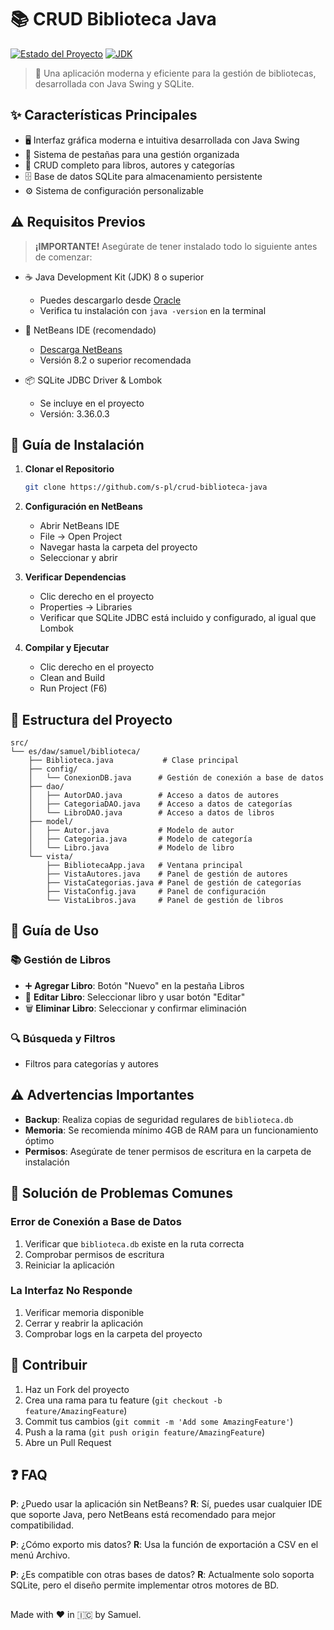 # 📚 CRUD Biblioteca Java

[![Estado del Proyecto](https://img.shields.io/badge/Estado-Finalizado-green)]()
[![JDK](https://img.shields.io/badge/JDK-%3E%3D%208-orange)]()

> 🎯 Una aplicación moderna y eficiente para la gestión de bibliotecas, desarrollada con Java Swing y SQLite.



## ✨ Características Principales

- 🖥️ Interfaz gráfica moderna e intuitiva desarrollada con Java Swing
- 📑 Sistema de pestañas para una gestión organizada
- 📝 CRUD completo para libros, autores y categorías
- 🗄️ Base de datos SQLite para almacenamiento persistente
- ⚙️ Sistema de configuración personalizable

## ⚠️ Requisitos Previos

> **¡IMPORTANTE!** Asegúrate de tener instalado todo lo siguiente antes de comenzar:

- ☕ Java Development Kit (JDK) 8 o superior
  - Puedes descargarlo desde [Oracle](https://www.oracle.com/java/technologies/downloads/)
  - Verifica tu instalación con `java -version` en la terminal

- 🔧 NetBeans IDE (recomendado)
  - [Descarga NetBeans](https://netbeans.apache.org/download/)
  - Versión 8.2 o superior recomendada

- 📦 SQLite JDBC Driver & Lombok
  - Se incluye en el proyecto
  - Versión: 3.36.0.3

## 🚀 Guía de Instalación

1. **Clonar el Repositorio**
   ```bash
   git clone https://github.com/s-pl/crud-biblioteca-java
   ```

2. **Configuración en NetBeans**
   - Abrir NetBeans IDE
   - File -> Open Project
   - Navegar hasta la carpeta del proyecto
   - Seleccionar y abrir

3. **Verificar Dependencias**
   - Clic derecho en el proyecto
   - Properties -> Libraries
   - Verificar que SQLite JDBC está incluido y configurado, al igual que Lombok

4. **Compilar y Ejecutar**
   - Clic derecho en el proyecto
   - Clean and Build
   - Run Project (F6)

## 📂 Estructura del Proyecto

```
src/
└── es/daw/samuel/biblioteca/
    ├── Biblioteca.java           # Clase principal
    ├── config/
    │   └── ConexionDB.java      # Gestión de conexión a base de datos
    ├── dao/
    │   ├── AutorDAO.java        # Acceso a datos de autores
    │   ├── CategoriaDAO.java    # Acceso a datos de categorías
    │   └── LibroDAO.java        # Acceso a datos de libros
    ├── model/
    │   ├── Autor.java           # Modelo de autor
    │   ├── Categoria.java       # Modelo de categoría
    │   └── Libro.java           # Modelo de libro
    └── vista/
        ├── BibliotecaApp.java   # Ventana principal
        ├── VistaAutores.java    # Panel de gestión de autores
        ├── VistaCategorias.java # Panel de gestión de categorías
        ├── VistaConfig.java     # Panel de configuración
        └── VistaLibros.java     # Panel de gestión de libros
```

## 📖 Guía de Uso

### 📚 Gestión de Libros
- ➕ **Agregar Libro**: Botón "Nuevo" en la pestaña Libros
- 📝 **Editar Libro**: Seleccionar libro y usar botón "Editar"
- 🗑️ **Eliminar Libro**: Seleccionar y confirmar eliminación

### 🔍 Búsqueda y Filtros

- Filtros para categorías y autores




## ⚠️ Advertencias Importantes

- **Backup**: Realiza copias de seguridad regulares de `biblioteca.db`
- **Memoria**: Se recomienda mínimo 4GB de RAM para un funcionamiento óptimo
- **Permisos**: Asegúrate de tener permisos de escritura en la carpeta de instalación

## 🔧 Solución de Problemas Comunes

### Error de Conexión a Base de Datos
1. Verificar que `biblioteca.db` existe en la ruta correcta
2. Comprobar permisos de escritura
3. Reiniciar la aplicación

### La Interfaz No Responde
1. Verificar memoria disponible
2. Cerrar y reabrir la aplicación
3. Comprobar logs en la carpeta del proyecto



## 👥 Contribuir

1. Haz un Fork del proyecto
2. Crea una rama para tu feature (`git checkout -b feature/AmazingFeature`)
3. Commit tus cambios (`git commit -m 'Add some AmazingFeature'`)
4. Push a la rama (`git push origin feature/AmazingFeature`)
5. Abre un Pull Request

## ❓ FAQ

**P**: ¿Puedo usar la aplicación sin NetBeans?
**R**: Sí, puedes usar cualquier IDE que soporte Java, pero NetBeans está recomendado para mejor compatibilidad.

**P**: ¿Cómo exporto mis datos?
**R**: Usa la función de exportación a CSV en el menú Archivo.

**P**: ¿Es compatible con otras bases de datos?
**R**: Actualmente solo soporta SQLite, pero el diseño permite implementar otros motores de BD.
##
Made with ❤️ in 🇮🇨 by Samuel.
